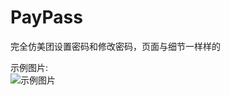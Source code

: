 # PayPass
完全仿美团设置密码和修改密码，页面与细节一样样的

示例图片:  
![示例图片](http://www.apkbus.com/data/attachment/forum/201803/10/174026oc23jp82j99gx8hx.gif)  
